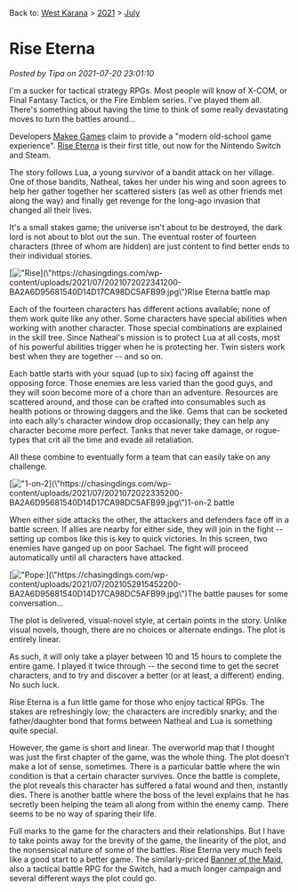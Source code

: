 Back to: [West Karana](/posts/westkarana.md) > [2021](/posts/2021/westkarana.md) > [July](./westkarana.md)
# Rise Eterna

*Posted by Tipa on 2021-07-20 23:01:10*


I'm a sucker for tactical strategy RPGs. Most people will know of X-COM, or Final Fantasy Tactics, or the Fire Emblem series. I've played them all. There's something about having the time to think of some really devastating moves to turn the battles around... 





Developers [Makee Games](\"https://makeegames.itch.io/\") claim to provide a \"modern old-school game experience\". [Rise Eterna](\"https://makeegames.itch.io/rise-eterna\") is their first title, out now for the Nintendo Switch and Steam.



The story follows Lua, a young survivor of a bandit attack on her village. One of those bandits, Natheal, takes her under his wing and soon agrees to help her gather together her scattered sisters (as well as other friends met along the way) and finally get revenge for the long-ago invasion that changed all their lives.



It's a small stakes game; the universe isn't about to be destroyed, the dark lord is not about to blot out the sun. The eventual roster of fourteen characters (three of whom are hidden) are just content to find better ends to their individual stories.



[![\"Rise](\"https://chasingdings.com/wp-content/uploads/2021/07/2021072022341200-BA2A6D95681540D14D17CA98DC5AFB99-1024x576.jpg\")](\"https://chasingdings.com/wp-content/uploads/2021/07/2021072022341200-BA2A6D95681540D14D17CA98DC5AFB99.jpg\")Rise Eterna battle map

Each of the fourteen characters has different actions available; none of them work quite like any other. Some characters have special abilities when working with another character. Those special combinations are explained in the skill tree. Since Natheal's mission is to protect Lua at all costs, most of his powerful abilities trigger when he is protecting her. Twin sisters work best when they are together -- and so on.



Each battle starts with your squad (up to six) facing off against the opposing force. Those enemies are less varied than the good guys, and they will soon become more of a chore than an adventure. Resources are scattered around, and those can be crafted into consumables such as health potions or throwing daggers and the like. Gems that can be socketed into each ally's character window drop occasionally; they can help any character become more perfect. Tanks that never take damage, or rogue-types that crit all the time and evade all retaliation.



All these combine to eventually form a team that can easily take on any challenge.



[![\"1-on-2](\"https://chasingdings.com/wp-content/uploads/2021/07/2021072022335200-BA2A6D95681540D14D17CA98DC5AFB99-1024x576.jpg\")](\"https://chasingdings.com/wp-content/uploads/2021/07/2021072022335200-BA2A6D95681540D14D17CA98DC5AFB99.jpg\")1-on-2 battle

When either side attacks the other, the attackers and defenders face off in a battle screen. If allies are nearby for either side, they will join in the fight -- setting up combos like this is key to quick victories. In this screen, two enemies have ganged up on poor Sachael. The fight will proceed automatically until all characters have attacked.



[![\"Pope:](\"https://chasingdings.com/wp-content/uploads/2021/07/2021052915452200-BA2A6D95681540D14D17CA98DC5AFB99-1024x576.jpg\")](\"https://chasingdings.com/wp-content/uploads/2021/07/2021052915452200-BA2A6D95681540D14D17CA98DC5AFB99.jpg\")The battle pauses for some conversation...

The plot is delivered, visual-novel style, at certain points in the story. Unlike visual novels, though, there are no choices or alternate endings. The plot is entirely linear.



As such, it will only take a player between 10 and 15 hours to complete the entire game. I played it twice through -- the second time to get the secret characters, and to try and discover a better (or at least, a different) ending. No such luck.



Rise Eterna is a fun little game for those who enjoy tactical RPGs. The stakes are refreshingly low; the characters are incredibly snarky; and the father/daughter bond that forms between Natheal and Lua is something quite special.



However, the game is short and linear. The overworld map that I thought was just the first chapter of the game, was the whole thing. The plot doesn't make a lot of sense, sometimes. There is a particular battle where the win condition is that a certain character survives. Once the battle is complete, the plot reveals this character has suffered a fatal wound and then, instantly dies. There is another battle where the boss of the level explains that he has secretly been helping the team all along from within the enemy camp. There seems to be no way of sparing their life.



Full marks to the game for the characters and their relationships. But I have to take points away for the brevity of the game, the linearity of the plot, and the nonsensical nature of some of the battles. Rise Eterna very much feels like a good start to a better game. The similarly-priced [Banner of the Maid](\"https://chasingdings.com/?s=banner+of+the+maid\"), also a tactical battle RPG for the Switch, had a much longer campaign and several different ways the plot could go.



